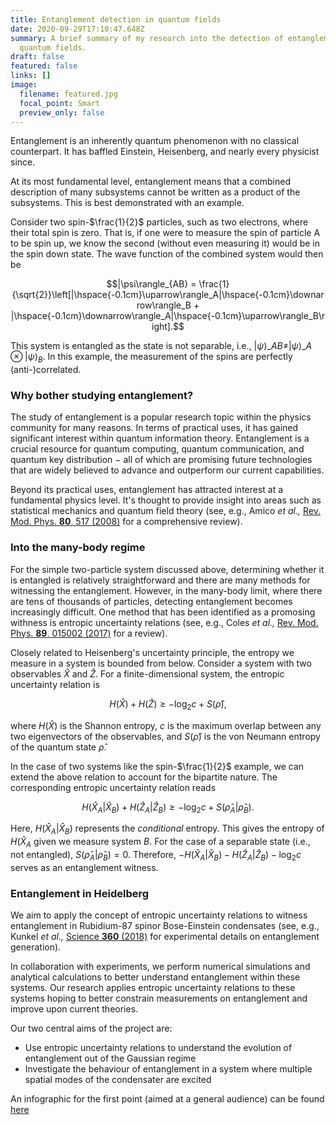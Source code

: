 ```yaml
---
title: Entanglement detection in quantum fields
date: 2020-09-29T17:10:47.648Z
summary: A brief summary of my research into the detection of entanglement in
  quantum fields.
draft: false
featured: false
links: []
image:
  filename: featured.jpg
  focal_point: Smart
  preview_only: false
---
```

Entanglement is an inherently quantum phenomenon with no classical counterpart. It has baffled Einstein, Heisenberg, and nearly every physicist since.

At its most fundamental level, entanglement means that a combined description of many subsystems cannot be written as a product of the subsystems. This is best demonstrated with an example. 

Consider two spin-$\frac{1}{2}$ particles, such as two electrons, where their total spin is zero. That is, if one were to measure the spin of particle A to be spin up, we know the second (without even measuring it) would be in the spin down state. The wave function of the combined system would then be

$$|\psi\rangle_{AB} = \frac{1}{\sqrt{2}}\left[|\hspace{-0.1cm}\uparrow\rangle_A|\hspace{-0.1cm}\downarrow\rangle_B + |\hspace{-0.1cm}\downarrow\rangle_A|\hspace{-0.1cm}\uparrow\rangle_B\right].$$

This system is entangled as the state is not separable, i.e., $|\psi\rangle\_{AB} \neq |\psi\rangle\_{A}\otimes|\psi\rangle_{B}$. In this example, the measurement of the spins are perfectly (anti-)correlated.

### **Why bother studying entanglement?**

The study of entanglement is a popular research topic within the physics community for many reasons. In terms of practical uses, it has gained significant interest within quantum information theory. Entanglement is a crucial resource for quantum computing, quantum communication, and quantum key distribution ­− all of which are promising future technologies that are widely believed to advance and outperform our current capabilities.

Beyond its practical uses, entanglement has attracted interest at a fundamental physics level. It's thought to provide insight into areas such as statistical mechanics and quantum field theory (see, e.g., Amico *et al.,* [Rev. Mod. Phys. **80**, 517 (2008)](https://doi.org/10.1103/RevModPhys.80.517) for a comprehensive review).

### **Into the many-body regime**

For the simple two-particle system discussed above, determining whether it is entangled is relatively straightforward and there are many methods for witnessing the entanglement. However, in the many-body limit, where there are tens of thousands of particles, detecting entanglement becomes increasingly difficult. One method that has been identified as a promosing withness is entropic uncertainty relations (see, e.g., Coles *et al.,* [Rev. Mod. Phys. **89**, 015002 (2017)](https://doi.org/10.1103/RevModPhys.89.015002) for a review).

Closely related to Heisenberg's uncertainty principle, the entropy we measure in a system is bounded from below. Consider a system with two observables $\hat{X}$ and $\hat{Z}$. For a finite-dimensional system, the entropic uncertainty relation is

$$H(\hat{X}) + H(\hat{Z}) \geq -\log_2 c + S(\hat{\rho}),$$

where $H(\hat{X})$ is the Shannon entropy, $c$ is the maximum overlap between any two eigenvectors of the observables, and $S(\hat{\rho})$ is the von Neumann entropy of the quantum state $\hat{\rho}$.

In the case of two systems like the spin-$\frac{1}{2}$ example, we can extend the above relation to account for the bipartite nature. The corresponding entropic uncertainty relation reads

$$H(\hat{X}_A|\hat{X}_B) + H(\hat{Z}_A|\hat{Z}_B) \geq -\log_2 c + S(\hat{\rho}_A|\hat{\rho}_B).$$

Here, $H(\hat{X}_A|\hat{X}_B)$ represents the *conditional* entropy. This gives the entropy of $H(\hat{X}_A$ given we measure system $B$. For the case of a separable state (i.e., not entangled), $S(\hat{\rho}_A|\hat{\rho}_B)=0$. Therefore, $-H(\hat{X}_A|\hat{X}_B) - H(\hat{Z}_A|\hat{Z}_B) -\log_2 c$ serves as an entanglement witness.

### Entanglement in Heidelberg

We aim to apply the concept of entropic uncertainty relations to witness entanglement in Rubidium-87 spinor Bose-Einstein condensates (see, e.g., Kunkel *et al.,* [Science **360** (2018)](https://doi.org/10.1126/science.aao2254) for experimental details on entanglement generation).

In collaboration with experiments, we perform numerical simulations and analytical calculations to better understand entanglement within these systems. Our research applies entropic uncertainty relations to these systems hoping to better constrain measurements on entanglement and improve upon current theories.

Our two central aims of the project are:

* Use entropic uncertainty relations to understand the evolution of entanglement out of the Gaussian regime
* Investigate the behaviour of entanglement in a system where multiple spatial modes of the condensater are excited

An infographic for the first point (aimed at a general audience) can be found [here](/files/entanglement.pdf)
